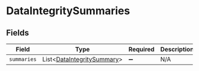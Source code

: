 # DataIntegritySummaries


## Fields

| Field                                                                      | Type                                                                       | Required                                                                   | Description                                                                |
| -------------------------------------------------------------------------- | -------------------------------------------------------------------------- | -------------------------------------------------------------------------- | -------------------------------------------------------------------------- |
| `summaries`                                                                | List\<[DataIntegritySummary](../../models/shared/DataIntegritySummary.md)> | :heavy_minus_sign:                                                         | N/A                                                                        |